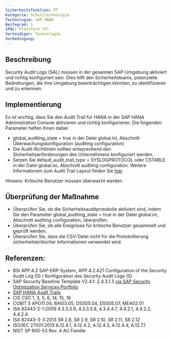 ```yaml
---
Sicherheitsfunktion: PT
Kategorie: Schutztechnologie
Technologie: SAP HANA
Reifegrad: 1
IPAC: Plattform (P)
Verteidiger: Technologie
Vorbedingung:
---
```


## Beschreibung

Security Audit Logs (SAL) müssen in der gesamten SAP-Umgebung aktiviert und richtig konfiguriert sein. Dies hilft den Sicherheitsteams, potenzielle Bedrohungen, die ihre Umgebung beeinträchtigen könnten, zu identifizieren und zu erkennen.

## Implementierung

Es ist wichtig, dass Sie den Audit Trail für HANA in der SAP HANA Administration Console aktivieren und richtig konfigurieren. Die folgenden Parameter helfen Ihnen dabei:

- global_auditing_state = true in der Datei global.ini, Abschnitt Überwachungskonfiguration (auditing configuration)
- Die Audit-Richtlinien sollten entsprechend den Sicherheitsanforderungen des Unternehmens konfiguriert werden.
- Setzen Sie default_audit_trail_type = SYSLOGPROTOCOL oder CSTABLE in der Datei global.ini, Abschnitt auditing configuration. Weitere Informationen zum Audit Trail Layout finden Sie [hier](https://help.sap.com/docs/SAP_HANA_PLATFORM/b3ee5778bc2e4a089d3299b82ec762a7/0a57444d217649bf94a19c0b68b470cc.html)

Hinweis: Kritische Benutzer müssen überwacht werden

## Überprüfung der Maßnahme

- Überprüfen Sie, ob die Sicherheitsauditprotokolle aktiviert sind, indem Sie den Parameter global_auditing_state = true in der Datei global.ini, Abschnitt auditing configuration, überprüfen.
- Überprüfen Sie, ob alle Ereignisse für kritische Benutzer gesammelt und geprüft werden.
- Überprüfen Sie, dass die CSV-Datei nicht für die Protokollierung sicherheitskritischer Informationen verwendet wird.

## Referenzen:
- BSI APP.4.2 SAP-ERP-System, APP.4.2.A21 Configuration of the Security Audit Log (S) / Konfiguration des Security Audit Logs (S)
- SAP Security Baseline Template V2.4.1: 2.4.3.1.3 [via SAP Security Optimization Services Portfolio](https://support.sap.com/sos)
- [SAP HANA Audit Trails](https://help.sap.com/docs/SAP_HANA_PLATFORM/b3ee5778bc2e4a089d3299b82ec762a7/db560e7bbb57101490d4a1364440077f.html)
- CIS CSC 1, 3, 5, 6, 14, 15, 16
- COBIT 5 APO11.04, BAI03.05, DSS05.04, DSS05.07, MEA02.01
- ISA 62443-2-1:2009 4.3.3.3.9, 4.3.3.5.8, 4.3.4.4.7, 4.4.2.1, 4.4.2.2, 4.4.2.4
- ISA 62443-3-3:2013 SR 2.8, SR 2.9, SR 2.10, SR 2.11, SR 2.12
- ISO/IEC 27001:2013 A.12.4.1, A.12.4.2, A.12.4.3, A.12.4.4, A.12.7.1
- NIST SP 800-53 Rev. 4 AU Familie
